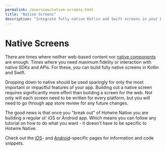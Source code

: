 ```yaml
---
permalink: /overview/native-screens.html
title: "Native Screens"
description: "Integrate fully native Kotlin and Swift screens in your Hotiwre Native app."
---
```


# Native Screens

There are times where neither web-based content nor [native components](/overview/native-components) are enough. Times where you need maximum fidelity or interaction with native SDKs and APIs. For these, you can build fully native screens in Kotlin and Swift.

Dropping down to native should be used sparingly for only the most important or impactful features of your app. Building out a native screen requires significantly more effort than building a screen for the web. Not only will each screen need to be written for every platform, but you will need to go through app store review for any future changes.

The good news is that once you "break out" of Hotwire Native you are building a regular ol' iOS or Android app. Which means you can follow any tutorial on how to do what you want - it doesn't have to be specific to Hotwire Native.

Check out the [iOS](/ios/native-screens)- and [Android](/android/native-screens)-specific pages for information and code snippets.
